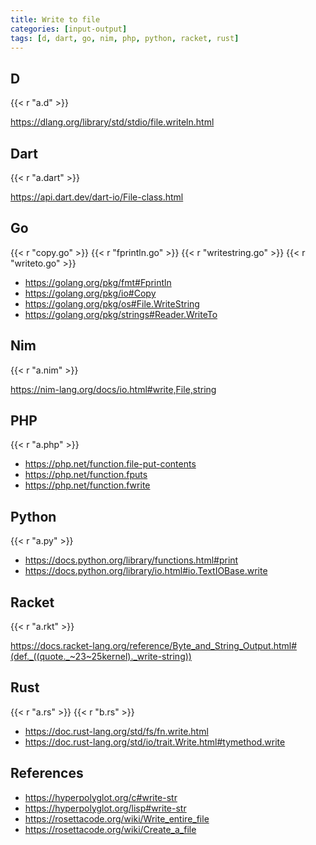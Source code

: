 ```yaml
---
title: Write to file
categories: [input-output]
tags: [d, dart, go, nim, php, python, racket, rust]
---
```


## D

{{< r "a.d" >}}

<https://dlang.org/library/std/stdio/file.writeln.html>

## Dart

{{< r "a.dart" >}}

<https://api.dart.dev/dart-io/File-class.html>

## Go

{{< r "copy.go" >}}
{{< r "fprintln.go" >}}
{{< r "writestring.go" >}}
{{< r "writeto.go" >}}

- <https://golang.org/pkg/fmt#Fprintln>
- <https://golang.org/pkg/io#Copy>
- <https://golang.org/pkg/os#File.WriteString>
- <https://golang.org/pkg/strings#Reader.WriteTo>

## Nim

{{< r "a.nim" >}}

<https://nim-lang.org/docs/io.html#write,File,string>

## PHP

{{< r "a.php" >}}

- <https://php.net/function.file-put-contents>
- <https://php.net/function.fputs>
- <https://php.net/function.fwrite>

## Python

{{< r "a.py" >}}

- <https://docs.python.org/library/functions.html#print>
- <https://docs.python.org/library/io.html#io.TextIOBase.write>

## Racket

{{< r "a.rkt" >}}

<https://docs.racket-lang.org/reference/Byte_and_String_Output.html#(def._((quote._~23~25kernel)._write-string))>

## Rust

{{< r "a.rs" >}}
{{< r "b.rs" >}}

- <https://doc.rust-lang.org/std/fs/fn.write.html>
- <https://doc.rust-lang.org/std/io/trait.Write.html#tymethod.write>

## References

- <https://hyperpolyglot.org/c#write-str>
- <https://hyperpolyglot.org/lisp#write-str>
- <https://rosettacode.org/wiki/Write_entire_file>
- <https://rosettacode.org/wiki/Create_a_file>
